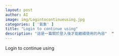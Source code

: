 ```yaml
---
layout: post
author: AI
image: img/Logintocontinueusing.jpg
categories: [ '氣象' ]
title: "Login to continue using"  
description: "這是一篇關於登入後才能繼續使用的內容"  "
---
```

Login to continue using